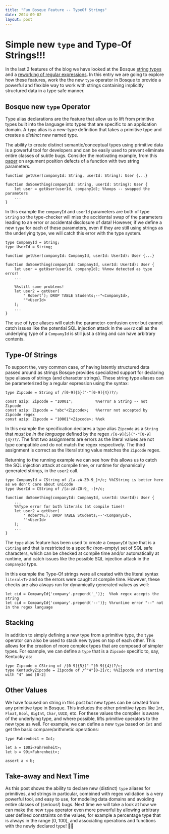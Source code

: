 ```yaml
---
title: "Fun Bosque Feature -- TypeOf Strings"
date: 2024-09-02
layout: post
---
```


# Simple new `type` and Type-Of Strings!!!
In the last 2 features of the blog we have looked at the Bosque [string types](https://bosquelanguage.github.io/2024/07/17/fun-bosque-feature-strings.html) and a [reworking of regular expressions](https://bosquelanguage.github.io/2024/07/17/fun-bosque-feature-regex.html). In this entry we are going to explore how these features, work the the new `type` operator in Bosque to provide a powerful and flexible way to work with strings containing implicitly structured data in a type safe manner.

## Bosque new `type` Operator
Type alias declarations are the feature that allow us to lift from primitive types built into the language into types that are specific to an application domain. A `type` alias is a new-type definition that takes a primitive type and creates a _distinct_ new named type. 

The ability to create distinct semantic/conceptual types using primitive data is a powerful tool for developers and can be easily used to prevent eliminate entire classes of subtle bugs. Consider the motivating example, from this [paper](https://dl.acm.org/doi/10.1145/3133928) on argument position defects of a function with two string parameters.
```
function getUser(companyId: String, userId: String): User {...}

function doSomething(companyId: String, userId: String): User {
    let user = getUser(userId, companyId); %%oops -- swapped the parameters
    ...
}
```

In this example the `companyId` and `userId` parameters are both of type `String` so the type-checker will miss the accidental swap of the parameters leading to an error or accidental disclosure of data! However, if we define a new `type` for each of these parameters, even if they are still using strings as the underlying type, we will catch this error with the type system.
```
type CompanyId = String;
type UserId = String;

function getUser(companyId: CompanyId, userId: UserId): User {...}

function doSomething(companyId: CompanyId, userId: UserId): User {
    let user = getUser(userId, companyId); %%now detected as type error!
    ...

    %%still some problems!
    let user2 = getUser(
        " Robert'); DROP TABLE Students;--"<CompanyId>, 
        ""<UserId>
    );
    ...
}
```

The use of type aliases will catch the parameter-confusion error but cannot catch issues like the potential SQL injection attack in the `user2` call as the underlying type of a `CompanyId` is still just a string and can have arbitrary contents. 

## Type-Of Strings
To support the, very common case, of having latently structured data passed around as strings Bosque provides specialized support for declaring type aliases of strings (and character strings). These string type aliases can be parameterized by 
a regular expression using the syntax:
```
type Zipcode = String of /[0-9]{5}("-"[0-9]{4})?/;

const azip: Zipcode = "10001";          %%error a String -- not Zipcode
const azip: Zipcode = "abc"<Zipcode>;   %%error not accepted by Zipcode regex
const azip: Zipcode = "10001"<Zipcode>; %%ok
```

In this example the specification declares a type alias `Zipcode` as a `String` that _must be in the language_ defined by the regex `/[0-9]{5}("-"[0-9]{4})?/`. The first two assignments are errors as the literal values are not type compatible and do not match the regex respectively. The third assignment is correct as the literal string value matches the `Zipcode` regex. 

Returning to the running example we can see how this allows us to catch the SQL injection attack at compile time, or runtime for dynamically generated strings, in the `user2` call. 
```
type CompanyId = CString of /[a-zA-Z0-9_]+/c; %%CString is better here as we don't care about unicode
type UserId = CString of /[a-zA-Z0-9_ -]+/c;
    
function doSomething(companyId: CompanyId, userId: UserId): User {
    ...
    %%Type error for both literals (at compile time)!
    let user2 = getUser(
        ' Robert%;); DROP TABLE Students;--'<CompanyId>, 
        ''<UserId>
    );
    ...
}
```

The `type` alias feature has been used to create a `CompanyId` type that is a `CString` and that is restricted to a specific (non-empty) set of SQL safe characters, which can be checked at compile time and/or automatically at runtime, and catch issues like the possible SQL injection attack in the `companyId` type. 

In this example the Type-Of strings were all created with the literal syntax `literal<T>` and so the errors were caught at compile time. However, these checks are also always run for dynamically generated values as well: 
```
let cid = CompanyId{'company'.prepend('_')};  %%ok regex accepts the string
let cid = CompanyId{'company'.prepend('--')}; %%runtime error "--" not in the regex language
```

## Stacking 
In addition to simply defining a new type from a primitive type, the `type` operator can also be used to stack new types on top of each other. This allows for the creation of more complex types that are composed of simpler types. For example, we can define a `type` that is a `Zipcode` specific to, say, Kentucky as:
```
type Zipcode = CString of /[0-9]{5}("-"[0-9]{4})?/c;
type KentuckyZipcode = Zipcode of /^"4"[0-2]/c; %%Zipcode and starting with "4" and [0-2]
```

## Other Values
We have focused on string in this post but new types can be created from any primitive type in Bosque. This includes the other primitive types like `Int`, `Float`, `Bool`, `BigInt`, `Char`, `UUID`, etc. For these values the compiler is aware of the underlying type, and where possible, lifts primitive operators to the new type as well. For example, we can define a new `type` based on `Int` and get the basic compare/arithmetic operations:
```
type Fahrenheit = Int;

let a = 100i<Fahrenheit>;​
let b = 99i<Fahrenheit>;​

assert a < b;​
```

## Take-away and Next Time
As this post shows the ability to declare new (distinct) `type` aliases for primitives, and strings in particular, combined with regex validation is a very powerful tool, and easy to use, for modeling data domains and avoiding entire classes of (serious!) bugs. Next time we will take a look at how we can make the new `type` operator even more powerful by allowing arbitrary user defined constraints on the values, for example a percentage type that is always in the range [0, 100], and associating operations and functions with the newly declared type! 🚀✨
